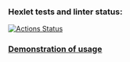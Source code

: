 ### Hexlet tests and linter status:
[![Actions Status](https://github.com/ScreamStarIT/frontend-project-lvl2/workflows/hexlet-check/badge.svg)](https://github.com/ScreamStarIT/frontend-project-lvl2/actions)
### [Demonstration of usage](https://asciinema.org/a/ScObzxfbGrfToH37TYeHdQUbZ)
